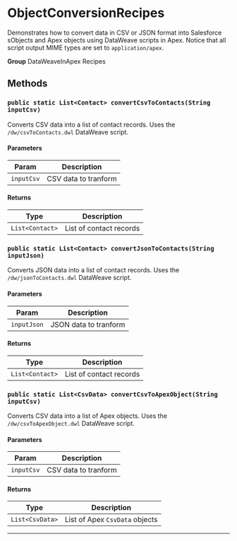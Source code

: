 # ObjectConversionRecipes

Demonstrates how to convert data in CSV or JSON format
into Salesforce sObjects and Apex objects using DataWeave scripts in Apex.
Notice that all script output MIME types are set to `application/apex`.


**Group** DataWeaveInApex Recipes

## Methods
### `public static List<Contact> convertCsvToContacts(String inputCsv)`

Converts CSV data into a list of contact records.
Uses the `/dw/csvToContacts.dwl` DataWeave script.

#### Parameters

|Param|Description|
|---|---|
|`inputCsv`|CSV data to tranform|

#### Returns

|Type|Description|
|---|---|
|`List<Contact>`|List of contact records|

### `public static List<Contact> convertJsonToContacts(String inputJson)`

Converts JSON data into a list of contact records.
Uses the `/dw/jsonToContacts.dwl` DataWeave script.

#### Parameters

|Param|Description|
|---|---|
|`inputJson`|JSON data to tranform|

#### Returns

|Type|Description|
|---|---|
|`List<Contact>`|List of contact records|

### `public static List<CsvData> convertCsvToApexObject(String inputCsv)`

Converts CSV data into a list of Apex objects.
Uses the `/dw/csvToApexObject.dwl` DataWeave script.

#### Parameters

|Param|Description|
|---|---|
|`inputCsv`|CSV data to tranform|

#### Returns

|Type|Description|
|---|---|
|`List<CsvData>`|List of Apex `CsvData` objects|

---
